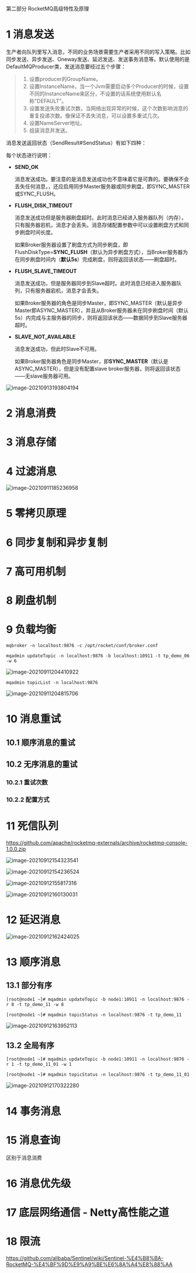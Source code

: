 第二部分 RocketMQ高级特性及原理

# 1 消息发送

生产者向队列里写入消息，不同的业务场景需要生产者采用不同的写入策略。比如同步发送、异步发送、Oneway发送、延迟发送、发送事务消息等。默认使用的是DefaultMQProducer类，发送消息要经过五个步骤：

> 1. 设置producer的GroupName。
> 2. 设置InstanceName，当一个Jvm需要启动多个Producer的时候，设置不同的InstanceName来区分，不设置的话系统使用默认名称"DEFAULT"。
> 3. 设置发送失败重试次数，当网络出现异常的时候，这个次数影响消息的重复投递次数。像保证不丢失消息，可以设置多重试几次。
> 4. 设置NameServer地址。
> 5. 组装消息并发送。

消息发送返回状态（SendResult#SendStatus）有如下四种：

每个状态进行说明：

- **SEND_OK**

  消息发送成功。要注意的是消息发送成功也不意味着它是可靠的。要确保不会丢失任何消息，，还应启用同步Master服务器或同步刷盘，即SYNC_MASTER或SYNC_FLUSH。

- **FLUSH_DISK_TIMEOUT**

  消息发送成功但是服务器刷盘超时。此时消息已经进入服务器队列（内存），只有服务器宕机，消息才会丢失。消息存储配置参数中可以设置刷盘方式和同步刷盘时间长度。

  如果Broker服务器设置了刷盘方式为同步刷盘，即FlushDiskType=**SYNC_FLUSH**（默认为异步刷盘方式），当Broker服务器为在同步刷盘时间内（**默认5s**）完成刷盘，则将返回该状态——刷盘超时。

- **FLUSH_SLAVE_TIMEOUT**

  消息发送成功，但是服务器同步到Slave超时。此时消息已经进入服务器队列，只有服务器宕机，消息才会丢失。

  如果Broker服务器的角色是同步Master，即SYNC_MASTER（默认是异步Master即ASYNC_MASTER），并且从Broker服务器未在同步刷盘时间（默认5s）内完成与主服务器的同步，则将返回该状态——数据同步到Slave服务器超时。

- **SLAVE_NOT_AVAILABLE**

  消息发送成功，但此时Slave不可用。

  如果Broker服务器角色是同步Master，即**SYNC_MASTER**（默认是ASYNC_MASTER），但是没有配置slave broker服务器，则将返回该状态——无slave服务器可用。

![image-20210913193804194](assest/image-20210913193804194.png)



# 2 消息消费

# 3 消息存储

# 4 过滤消息

![image-20210911185236958](assest/image-20210911185236958.png)

# 5 零拷贝原理

# 6 同步复制和异步复制

# 7 高可用机制

# 8 刷盘机制

# 9 负载均衡



```
mqbroker -n localhost:9876 -c /opt/rocket/conf/broker.conf
```



```
mqadmin updateTopic -n localhost:9876 -b localhost:10911 -t tp_demo_06 -w 6
```



![image-20210911204410922](assest/image-20210911204410922.png)

```
mqadmin topicList -n localhost:9876
```

![image-20210911204815706](assest/image-20210911204815706.png)



# 10 消息重试

## 10.1 顺序消息的重试

## 10.2 无序消息的重试

### 10.2.1 重试次数

### 10.2.2 配置方式

# 11 死信队列

https://github.com/apache/rocketmq-externals/archive/rocketmq-console-1.0.0.zip

![image-20210912154323541](assest/image-20210912154323541.png)

![image-20210912154236524](assest/image-20210912154236524.png)



![image-20210912155817316](assest/image-20210912155817316.png)



![image-20210912160130031](assest/image-20210912160130031.png)



# 12 延迟消息

![image-20210912162424025](assest/image-20210912162424025.png)

# 13 顺序消息

## 13.1 部分有序

```
[root@node1 ~]# mqadmin updateTopic -b node1:10911 -n localhost:9876 -r 8 -t tp_demo_11 -w 8

[root@node1 ~]# mqadmin topicStatus -n localhost:9876 -t tp_demo_11

```

![image-20210912163952113](assest/image-20210912163952113.png)



## 13.2 全局有序

```
[root@node1 ~]# mqadmin updateTopic -b node1:10911 -n localhost:9876 -r 1 -t tp_demo_11_01 -w 1

[root@node1 ~]# mqadmin topicStatus -n localhost:9876 -t tp_demo_11_01
```



![image-20210912170322280](assest/image-20210912170322280.png)





# 14 事务消息

# 15 消息查询

区别于消息消费	



# 16 消息优先级

# 17 底层网络通信 - Netty高性能之道

# 18 限流

https://github.com/alibaba/Sentinel/wiki/Sentinel-%E4%B8%BA-RocketMQ-%E4%BF%9D%E9%A9%BE%E6%8A%A4%E8%88%AA






